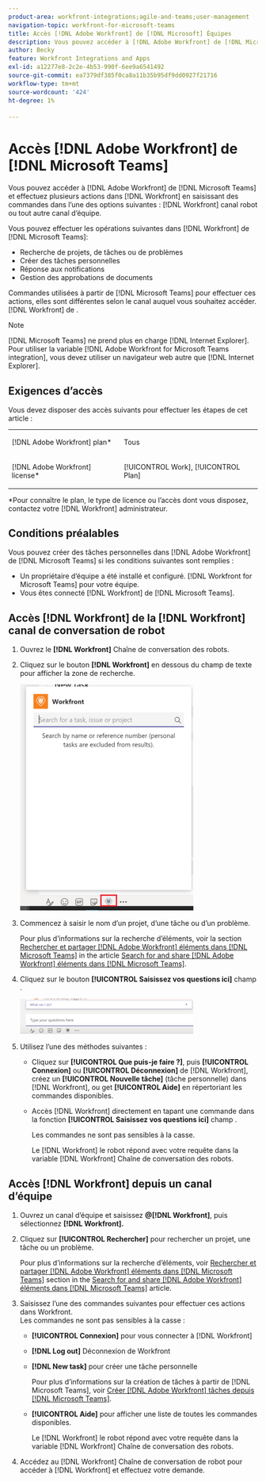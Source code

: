 ```yaml
---
product-area: workfront-integrations;agile-and-teams;user-management
navigation-topic: workfront-for-microsoft-teams
title: Accès [!DNL Adobe Workfront] de [!DNL Microsoft] Équipes
description: Vous pouvez accéder à [!DNL Adobe Workfront] de [!DNL Microsoft Teams] et effectuez plusieurs actions dans [!DNL Workfront] en saisissant des commandes dans le canal de robots Workfront ou dans tout autre canal d’équipe.
author: Becky
feature: Workfront Integrations and Apps
exl-id: a12277e8-2c2e-4b53-990f-6ee9a6541492
source-git-commit: ea7379df385f0ca8a11b35b95df9dd0927f21716
workflow-type: tm+mt
source-wordcount: '424'
ht-degree: 1%

---
```


# Accès [!DNL Adobe Workfront] de [!DNL Microsoft Teams]

Vous pouvez accéder à [!DNL Adobe Workfront] de [!DNL Microsoft Teams] et effectuez plusieurs actions dans [!DNL Workfront] en saisissant des commandes dans l’une des options suivantes : [!DNL Workfront] canal robot ou tout autre canal d’équipe.

Vous pouvez effectuer les opérations suivantes dans [!DNL Workfront] de [!DNL Microsoft Teams]:

* Recherche de projets, de tâches ou de problèmes
* Créer des tâches personnelles
* Réponse aux notifications
* Gestion des approbations de documents

Commandes utilisées à partir de [!DNL Microsoft Teams] pour effectuer ces actions, elles sont différentes selon le canal auquel vous souhaitez accéder. [!DNL Workfront] de .

>[!NOTE]
>
>[!DNL Microsoft Teams] ne prend plus en charge [!DNL Internet Explorer]. Pour utiliser la variable [!DNL Adobe Workfront for Microsoft Teams integration], vous devez utiliser un navigateur web autre que [!DNL Internet Explorer].

## Exigences d’accès

Vous devez disposer des accès suivants pour effectuer les étapes de cet article :

<table style="table-layout:auto"> 
 <col> 
 <col> 
 <tbody> 
  <tr> 
   <td role="rowheader">[!DNL Adobe Workfront] plan*</td> 
   <td> <p>Tous</p> </td> 
  </tr> 
  <tr> 
   <td role="rowheader">[!DNL Adobe Workfront] license*</td> 
   <td> <p>[!UICONTROL Work], [!UICONTROL Plan]</p> </td> 
  </tr> 
 </tbody> 
</table>

&#42;Pour connaître le plan, le type de licence ou l’accès dont vous disposez, contactez votre [!DNL Workfront] administrateur.

## Conditions préalables

Vous pouvez créer des tâches personnelles dans [!DNL Adobe Workfront] de [!DNL Microsoft Teams] si les conditions suivantes sont remplies :

* Un propriétaire d’équipe a été installé et configuré. [!DNL Workfront for Microsoft Teams] pour votre équipe.
* Vous êtes connecté [!DNL Workfront] de [!DNL Microsoft Teams].

## Accès [!DNL Workfront] de la [!DNL Workfront] canal de conversation de robot

1. Ouvrez le **[!DNL Workfront]** Chaîne de conversation des robots.
1. Cliquez sur le bouton **[!DNL Workfront]** en dessous du champ de texte pour afficher la zone de recherche.

   ![équipes_search_box_in_the_bot_channel.PNG](assets/teams-search-box-in-the-bot-channel-350x456.png)

1. Commencez à saisir le nom d’un projet, d’une tâche ou d’un problème.

   Pour plus d’informations sur la recherche d’éléments, voir la section [Rechercher et partager [!DNL Adobe Workfront] éléments dans [!DNL Microsoft Teams]](../../workfront-integrations-and-apps/using-workfront-with-microsoft-teams/search-for-and-share-wf-items-in-ms-teams.md) in the article [Search for and share [!DNL Adobe Workfront] éléments dans [!DNL Microsoft Teams]](../../workfront-integrations-and-apps/using-workfront-with-microsoft-teams/search-for-and-share-wf-items-in-ms-teams.md).

1. Cliquez sur le bouton **[!UICONTROL Saisissez vos questions ici]** champ .

   ![ms_équipes_type_your_questions_here_and_what_can_I_do_fields.png](assets/ms-teams-type-your-questions-here-and-what-can-i-do-fields-350x71.png)

1. Utilisez l’une des méthodes suivantes :

   * Cliquez sur **[!UICONTROL Que puis-je faire ?]**, puis **[!UICONTROL Connexion]** ou **[!UICONTROL Déconnexion]** de [!DNL Workfront], créez un **[!UICONTROL Nouvelle tâche]** (tâche personnelle) dans [!DNL Workfront], ou get **[!UICONTROL Aide]** en répertoriant les commandes disponibles.

   * Accès [!DNL Workfront] directement en tapant une commande dans la fonction **[!UICONTROL Saisissez vos questions ici]** champ .

      Les commandes ne sont pas sensibles à la casse.

      Le [!DNL Workfront] le robot répond avec votre requête dans la variable [!DNL Workfront] Chaîne de conversation des robots.

## Accès [!DNL Workfront] depuis un canal d’équipe

1. Ouvrez un canal d’équipe et saisissez **@[!DNL Workfront]**, puis sélectionnez **[!DNL Workfront].**

1. Cliquez sur **[!UICONTROL Rechercher]** pour rechercher un projet, une tâche ou un problème.

   Pour plus d’informations sur la recherche d’éléments, voir [Rechercher et partager [!DNL Adobe Workfront] éléments dans [!DNL Microsoft Teams]](../../workfront-integrations-and-apps/using-workfront-with-microsoft-teams/search-for-and-share-wf-items-in-ms-teams.md) section in the [Search for and share [!DNL Adobe Workfront] éléments dans [!DNL Microsoft Teams]](../../workfront-integrations-and-apps/using-workfront-with-microsoft-teams/search-for-and-share-wf-items-in-ms-teams.md) article.

1. Saisissez l’une des commandes suivantes pour effectuer ces actions dans Workfront.\
   Les commandes ne sont pas sensibles à la casse :

   * **[!UICONTROL Connexion]** pour vous connecter à [!DNL Workfront]
   * **[!DNL Log out]** Déconnexion de Workfront
   * **[!DNL New task]** pour créer une tâche personnelle

      Pour plus d’informations sur la création de tâches à partir de [!DNL Microsoft Teams], voir [Créer [!DNL Adobe Workfront] tâches depuis [!DNL Microsoft Teams]](../../workfront-integrations-and-apps/using-workfront-with-microsoft-teams/create-workfront-tasks-from-ms-teams.md).

   * **[!UICONTROL Aide]** pour afficher une liste de toutes les commandes disponibles.

      Le [!DNL Workfront] le robot répond avec votre requête dans la variable [!DNL Workfront] Chaîne de conversation des robots.

1. Accédez au [!DNL Workfront] Chaîne de conversation de robot pour accéder à [!DNL Workfront] et effectuez votre demande.
